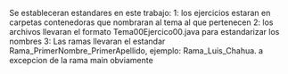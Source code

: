 Se estableceran estandares en este trabajo:
1: los ejercicios estaran en carpetas contenedoras que nombraran al tema al que pertenecen
2: los archivos llevaran el formato Tema00Ejercico00.java para estandarizar los nombres 
3: Las ramas llevaran el estandar Rama_PrimerNombre_PrimerApellido, ejemplo: Rama_Luis_Chahua. a excepcion de la rama main obviamente
